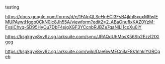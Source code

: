 testing 


https://docs.google.com/forms/d/e/1FAIpQLSeHqECI3FsB4jkhI5xuxMRwlEMUPAywtHggo0CkN0lc8Jh55A/viewform?edit2=2_ABaOnuflxKAZ0YzM-FxsIChvq-SD95HyOu7DbF4sjgXGF3YCcnbRJBZe7qaNlLI1coXu0iY

https://ksgkgyv8vv9z.sg.larksuite.com/sync/JRAQdUhMosX56Sb2Ezzl2tXIgeg

https://ksgkgyv8vv9z.sg.larksuite.com/wiki/Dae6wMECniIaF8k1nhklYGRCgeb
